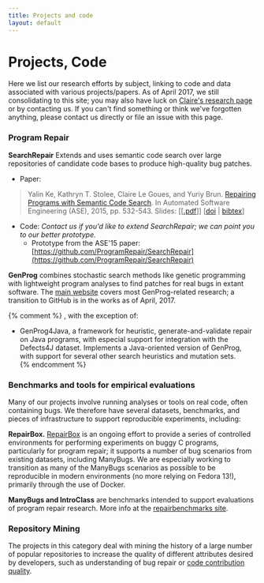 ```yaml
---
title: Projects and code
layout: default
---
```


# Projects, Code

Here we list our research efforts by subject, linking to code and data
associated with various projects/papers.  As of April 2017, we still consolidating to this site;
you may also have luck on [Claire's research page](http://clairelegoues.com/research) or by contacting us. If you can't find something or think
we've forgotten anything, please contact us directly or file an issue with this
page.

### Program Repair 

**SearchRepair** Extends and uses semantic code search over large repositories of candidate code
bases to produce high-quality bug patches.

*  Paper: 
> Yalin Ke, Kathryn T. Stolee, Claire Le Goues, and Yuriy Brun. [Repairing
> Programs with Semantic Code Search](http://www.cs.cmu.edu/~clegoues/docs/searchRepair-ase15.pdf). In
> Automated Software Engineering (ASE),  2015, pp. 532-543.  Slides: [[[.pdf](http://www.cs.cmu.edu/~clegoues/docs/slides/ase15-clg-presentation-forpdf.pdf)]] [[doi](http://dx.doi.org/10.1109/ASE.2015.60) | [bibtex](http://www.cs.cmu.edu/~clegoues/docs/bib/ke15ase.bib)]

- Code: _Contact us if you'd like to extend SearchRepair; we can point you to our better prototype._
  - Prototype from the ASE'15 paper: [https://github.com/ProgramRepair/SearchRepair](https://github.com/ProgramRepair/SearchRepair)

**GenProg** combines stochastic search methods like genetic programming with
lightweight program analyses to find patches for real bugs in extant
software. The [main website](http://genprog.cs.virginia.edu) covers most
GenProg-related research; a transition to GitHub is in the works as of April, 2017.

{% comment %}
, with the exception of:
*   GenProg4Java, a framework for heuristic, generate-and-validate repair on
Java programs, with especial support for integration with the Defects4J
dataset.  Implements a Java-oriented version of GenProg, with support for several
other search heuristics and mutation sets.  
{% endcomment %}

### Benchmarks and tools for empirical evaluations

Many of our projects involve running analyses or tools on real code, often
containing bugs.  We therefore have several datasets, benchmarks, and pieces of
infrastructure to support reproducible experiments, including:

**RepairBox.** [RepairBox](https://github.com/squaresLab/RepairBox) is an ongoing effort to provide a series of controlled
environments for performing experiments on buggy C programs, particularly for
program repair; it supports a number of bug scenarios from existing datasets,
including ManyBugs.  We are especially working to transition as many of the
ManyBugs scenarios as possible to be reproducible in modern environments (no
more relying on Fedora 13!), primarily through the use of Docker.  

**ManyBugs and IntroClass** are benchmarks intended to support evaluations of
program repair research. More info at the [repairbenchmarks site](http://repairbenchmarks.cs.umass.edu/).

### Repository Mining

The projects in this category deal with mining the history 
of a large number of popular repositories to increase the 
quality of different attributes desired by developers, 
such as understanding of bug repair or 
[code contribution quality](https://github.com/squaresLab/MSR-challenge-2017/blob/master/MSRChallenge2017.pdf).

